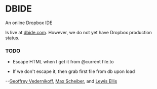 DBIDE
======

An online Dropbox IDE

Is live at [dbide.com](http://dbide.com). However, we do not yet have Dropbox production status.

### TODO

* Escape HTML when I get it from @current file.to

* If we don't escape it, then grab first file from db upon load

--[Geoffrey Vedernikoff](http://twitter.com/yefim323), [Max Scheiber](http://twitter.com/maxscheiber), and [Lewis Ellis](http://twitter.com/LewisJEllis)
